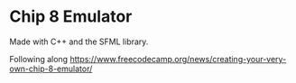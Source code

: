 # Chip 8 Emulator
Made with C++ and the SFML library.

Following along https://www.freecodecamp.org/news/creating-your-very-own-chip-8-emulator/
